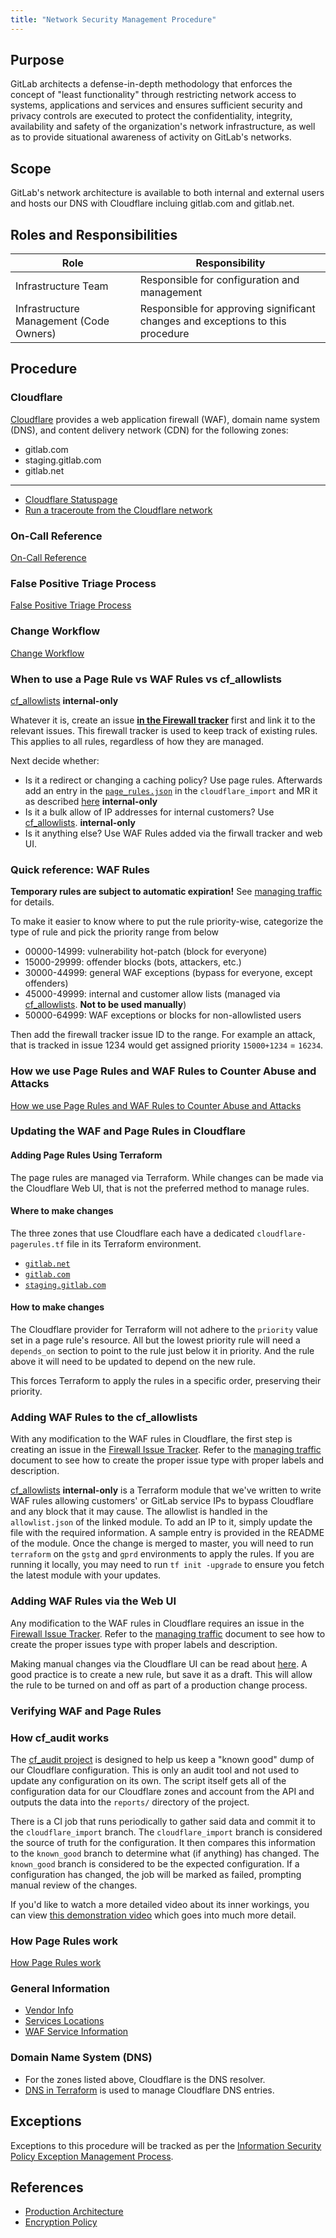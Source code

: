 ```yaml
---
title: "Network Security Management Procedure"
---
```


## Purpose

GitLab architects a defense-in-depth methodology that enforces the concept of "least functionality" through restricting network access to systems, applications and services and ensures sufficient security and privacy controls are executed to protect the confidentiality, integrity, availability and safety of the organization's network infrastructure, as well as to provide situational awareness of activity on GitLab's networks.

## Scope

GitLab's network architecture is available to both internal and external users and hosts our DNS with Cloudflare incluing gitlab.com and gitlab.net.

## Roles and Responsibilities

| Role  | Responsibility |
|-----------|-----------|
| Infrastructure Team | Responsible for configuration and management |
| Infrastructure Management (Code Owners) | Responsible for approving significant changes and exceptions to this procedure |

## Procedure

### Cloudflare

[Cloudflare](https://cloudflare.com) provides a web application firewall (WAF), domain name system
(DNS), and content delivery network (CDN) for the following zones:

- gitlab.com
- staging.gitlab.com
- gitlab.net

---

- [Cloudflare Statuspage](https://www.cloudflarestatus.com/)
- [Run a traceroute from the Cloudflare network](https://ops.gitlab.net/gitlab-com/gl-infra/cloudflare-traceroute)

### On-Call Reference

[On-Call Reference](https://gitlab.com/gitlab-com/runbooks/-/blob/master/docs/cloudflare/oncall.md)

### False Positive Triage Process

[False Positive Triage Process](https://gitlab.com/gitlab-com/runbooks/-/blob/master/docs/cloudflare/troubleshooting.md#false-positive-triage-process)

### Change Workflow

[Change Workflow](https://gitlab.com/gitlab-com/gl-infra/reliability/-/issues/10993)

### When to use a Page Rule vs WAF Rules vs cf_allowlists

[cf_allowlists](https://ops.gitlab.net/gitlab-com/gl-infra/terraform-modules/cf_allowlists) **internal-only**

Whatever it is, create an issue [**in the Firewall tracker**](https://gitlab.com/gitlab-com/gl-infra/cloudflare-firewall/-/issues) first and link it to the relevant issues. This firewall tracker is used to keep track of existing rules. This applies to all rules, regardless of how they are managed.

Next decide whether:

- Is it a redirect or changing a caching policy? Use page rules. Afterwards add an entry in the [`page_rules.json`](https://ops.gitlab.net/gitlab-com/gl-infra/cloudflare-audit-log/-/blob/cloudflare_import/page_rules.json) in the `cloudflare_import` and MR it as described [here](https://ops.gitlab.net/gitlab-com/gl-infra/cloudflare-audit-log#how-do-i-apply-a-cloudflare-change-then) **internal-only**
- Is it a bulk allow of IP addresses for internal customers? Use [cf_allowlists](https://ops.gitlab.net/gitlab-com/gl-infra/terraform-modules/cf_allowlists). **internal-only**
- Is it anything else? Use WAF Rules added via the firwall tracker and web UI.

### Quick reference: WAF Rules

**Temporary rules are subject to automatic expiration!** See [managing traffic](https://gitlab.com/gitlab-com/runbooks/-/blob/5bee8d98f19b68b912e9adda83bae1bf2fa3d0dd/docs/cloudflare/managing-traffic.md) for details.

To make it easier to know where to put the rule priority-wise, categorize the type of rule and pick the priority range from below

- 00000-14999: vulnerability hot-patch (block for everyone)
- 15000-29999: offender blocks (bots, attackers, etc.)
- 30000-44999: general WAF exceptions (bypass for everyone, except offenders)
- 45000-49999: internal and customer allow lists  (managed via [cf_allowlists](https://ops.gitlab.net/gitlab-com/gl-infra/terraform-modules/cf_allowlists). **Not to be used manually**)
- 50000-64999: WAF exceptions or blocks for non-allowlisted users

Then add the firewall tracker issue ID to the range. For example an attack, that is tracked in issue 1234 would get assigned priority `15000+1234` = `16234`.

### How we use Page Rules and WAF Rules to Counter Abuse and Attacks

[How we use Page Rules and WAF Rules to Counter Abuse and Attacks](https://gitlab.com/gitlab-com/gl-infra/reliability/-/issues/10277)

### Updating the WAF and Page Rules in Cloudflare

#### Adding Page Rules Using Terraform

The page rules are managed via Terraform. While changes can be made via the
Cloudflare Web UI, that is not the preferred method to manage rules.

#### Where to make changes

The three zones that use Cloudflare each have a dedicated
`cloudflare-pagerules.tf` file in its Terraform environment.

- [`gitlab.net`](https://ops.gitlab.net/gitlab-com/gl-infra/config-mgmt/-/blob/main/environments/ops/cloudflare-pagerules.tf)
- [`gitlab.com`](https://ops.gitlab.net/gitlab-com/gl-infra/config-mgmt/-/blob/main/environments/gprd/cloudflare-pagerules.tf)
- [`staging.gitlab.com`](https://ops.gitlab.net/gitlab-com/gl-infra/config-mgmt/-/blob/main/environments/gstg/cloudflare-pagerules.tf)

#### How to make changes

The Cloudflare provider for Terraform will not adhere to the `priority` value
set in a page rule's resource. All but the lowest priority rule will need a
`depends_on` section to point to the rule just below it in priority. And the
rule above it will need to be updated to depend on the new rule.

This forces Terraform to apply the rules in a specific order, preserving their
priority.

### Adding WAF Rules to the cf_allowlists

With any modification to the WAF rules in Cloudflare, the first step is
creating an issue in the [Firewall Issue Tracker](https://gitlab.com/gitlab-com/gl-infra/cloudflare-firewall).
Refer to the [managing traffic](https://gitlab.com/gitlab-com/runbooks/-/blob/5bee8d98f19b68b912e9adda83bae1bf2fa3d0dd/docs/cloudflare/managing-traffic.md) document to see how to
create the proper issue type with proper labels and description.

[cf_allowlists](https://ops.gitlab.net/gitlab-com/gl-infra/terraform-modules/cf_allowlists) **internal-only** is a Terraform module that we've written to write WAF rules allowing customers'
or GitLab service IPs to bypass Cloudflare and any block that it may cause. The
allowlist is handled in the `allowlist.json` of the linked module. To add an IP
to it, simply update the file with the required information. A sample entry is
provided in the README of the module. Once the change is merged to master, you
will need to run `terraform` on the `gstg` and `gprd` environments to apply the
rules. If you are running it locally, you may need to run `tf init -upgrade` to
ensure you fetch the latest module with your updates.

### Adding WAF Rules via the Web UI

Any modification to the WAF rules in Cloudflare requires an issue in the
[Firewall Issue Tracker](https://gitlab.com/gitlab-com/gl-infra/cloudflare-firewall).
Refer to the [managing traffic](https://gitlab.com/gitlab-com/runbooks/-/blob/5bee8d98f19b68b912e9adda83bae1bf2fa3d0dd/docs/cloudflare/managing-traffic.md) document to see how to
create the proper issues type with proper labels and description.

Making manual changes via the Cloudflare UI can be read about [here](https://developers.cloudflare.com/firewall/cf-dashboard/create-edit-delete-rules/).
A good practice is to create a new rule, but save it as a draft. This will
allow the rule to be turned on and off as part of a production change process.

### Verifying WAF and Page Rules

### How cf_audit works

The [cf_audit project](https://ops.gitlab.net/gitlab-com/gl-infra/cloudflare-audit-log)
is designed to help us keep a "known good" dump of our Cloudflare configuration.
This is only an audit tool and not used to update any configuration on its own.
The script itself gets all of the configuration data for our Cloudflare zones
and account from the API and outputs the data into the `reports/` directory of
the project.

There is a CI job that runs periodically to gather said data and commit it to
the `cloudflare_import` branch. The `cloudflare_import` branch is considered
the source of truth for the configuration. It then compares this information to
the `known_good` branch to determine what (if anything) has changed. The
`known_good` branch is considered to be the expected configuration. If a
configuration has changed, the job will be marked as failed, prompting manual
review of the changes.

If you'd like to watch a more detailed video about its inner workings, you can
view [this demonstration video](https://youtu.be/vTKyf-PS7Lo) which goes into
much more detail.

### How Page Rules work

[How Page Rules work](https://gitlab.com/gitlab-com/gl-infra/reliability/-/issues/10989)

### General Information

- [Vendor Info](https://gitlab.com/gitlab-com/runbooks/-/blob/5bee8d98f19b68b912e9adda83bae1bf2fa3d0dd/docs/cloudflare/vendor.md)
- [Services Locations](https://gitlab.com/gitlab-com/runbooks/-/blob/5bee8d98f19b68b912e9adda83bae1bf2fa3d0dd/docs/cloudflare/services-locations.md)
- [WAF Service Information](https://gitlab.com/gitlab-com/runbooks/-/blob/5bee8d98f19b68b912e9adda83bae1bf2fa3d0dd/docs/waf/README.md)

### Domain Name System (DNS)

- For the zones listed above, Cloudflare is the DNS resolver.
- [DNS in Terraform](https://ops.gitlab.net/gitlab-com/gitlab-com-infrastructure/-/tree/master/environments/dns) is used to manage Cloudflare DNS entries.

## Exceptions

Exceptions to this procedure will be tracked as per the [Information Security Policy Exception Management Process](/handbook/security/controlled-document-procedure/#exceptions).

## References

- [Production Architecture](/handbook/engineering/infrastructure/production/architecture/)
- [Encryption Policy](/handbook/security/product-security/vulnerability-management/encryption-policy/)

